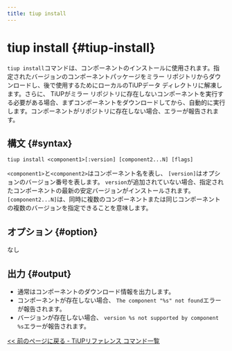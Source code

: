 ```yaml
---
title: tiup install
---
```


# tiup install {#tiup-install}

`tiup install`コマンドは、コンポーネントのインストールに使用されます。指定されたバージョンのコンポーネントパッケージをミラー リポジトリからダウンロードし、後で使用するためにローカルのTiUPデータ ディレクトリに解凍します。さらに、 TiUPがミラー リポジトリに存在しないコンポーネントを実行する必要がある場合、まずコンポーネントをダウンロードしてから、自動的に実行します。コンポーネントがリポジトリに存在しない場合、エラーが報告されます。

## 構文 {#syntax}

```shell
tiup install <component1>[:version] [component2...N] [flags]
```

`<component1>`と`<component2>`はコンポーネント名を表し、 `[version]`はオプションのバージョン番号を表します。 `version`が追加されていない場合、指定されたコンポーネントの最新の安定バージョンがインストールされます。 `[component2...N]`は、同時に複数のコンポーネントまたは同じコンポーネントの複数のバージョンを指定できることを意味します。

## オプション {#option}

なし

## 出力 {#output}

-   通常はコンポーネントのダウンロード情報を出力します。
-   コンポーネントが存在しない場合、 `The component "%s" not found`エラーが報告されます。
-   バージョンが存在しない場合、 `version %s not supported by component %s`エラーが報告されます。

[&lt;&lt; 前のページに戻る - TiUPリファレンス コマンド一覧](/tiup/tiup-reference.md#command-list)
